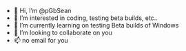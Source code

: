 - 👋 Hi, I’m @pGbSean
- 👀 I’m interested in coding, testing beta builds, etc..
- 🌱 I’m currently learning on testing Beta builds of Windows
- 💞️ I’m looking to collaborate on you
- 📫 no email for you 

<!---
pGbSean/pGbSean is a ✨ special ✨ repository because its `README.md` (this file) appears on your GitHub profile.
You can click the Preview link to take a look at your changes.
--->
